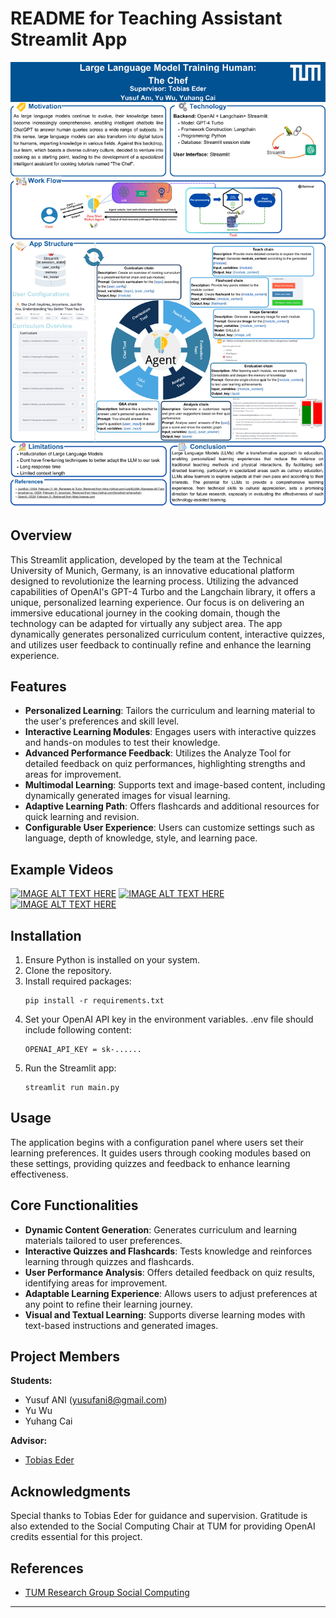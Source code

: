 # README for Teaching Assistant Streamlit App
![Alternative Text](poster.png)

## Overview
This Streamlit application, developed by the team at the Technical University of Munich, Germany, is an innovative educational platform designed to revolutionize the learning process. Utilizing the advanced capabilities of OpenAI's GPT-4 Turbo and the Langchain library, it offers a unique, personalized learning experience. Our focus is on delivering an immersive educational journey in the cooking domain, though the technology can be adapted for virtually any subject area. The app dynamically generates personalized curriculum content, interactive quizzes, and utilizes user feedback to continually refine and enhance the learning experience.

## Features
- **Personalized Learning**: Tailors the curriculum and learning material to the user's preferences and skill level.
- **Interactive Learning Modules**: Engages users with interactive quizzes and hands-on modules to test their knowledge.
- **Advanced Performance Feedback**: Utilizes the Analyze Tool for detailed feedback on quiz performances, highlighting strengths and areas for improvement.
- **Multimodal Learning**: Supports text and image-based content, including dynamically generated images for visual learning.
- **Adaptive Learning Path**: Offers flashcards and additional resources for quick learning and revision.
- **Configurable User Experience**: Users can customize settings such as language, depth of knowledge, style, and learning pace.


## Example Videos
[![IMAGE ALT TEXT HERE](https://img.youtube.com/vi/nH8s4v_AN6o/0.jpg)](https://www.youtube.com/watch?v=nH8s4v_AN6o)
[![IMAGE ALT TEXT HERE](https://img.youtube.com/vi/WTqYn4yAJS0/0.jpg)](https://www.youtube.com/watch?v=WTqYn4yAJS0)
[![IMAGE ALT TEXT HERE](https://img.youtube.com/vi/ZcbDxqdW3LM/0.jpg)](https://www.youtube.com/watch?v=ZcbDxqdW3LM)


## Installation
1. Ensure Python is installed on your system.
2. Clone the repository.
3. Install required packages:
    ```
    pip install -r requirements.txt
    ```
4. Set your OpenAI API key in the environment variables. .env file should include following content: 
   ``` 
   OPENAI_API_KEY = sk-...... 
   ``` 
5. Run the Streamlit app: 
   ```
   streamlit run main.py
   ```

## Usage
The application begins with a configuration panel where users set their learning preferences. It guides users through cooking modules based on these settings, providing quizzes and feedback to enhance learning effectiveness.


## Core Functionalities
- **Dynamic Content Generation**: Generates curriculum and learning materials tailored to user preferences.
- **Interactive Quizzes and Flashcards**: Tests knowledge and reinforces learning through quizzes and flashcards.
- **User Performance Analysis**: Offers detailed feedback on quiz results, identifying areas for improvement.
- **Adaptable Learning Experience**: Allows users to adjust preferences at any point to refine their learning journey.
- **Visual and Textual Learning**: Supports diverse learning modes with text-based instructions and generated images.

## Project Members

**Students:**

- Yusuf ANI (yusufani8@gmail.com)
- Yu Wu
- Yuhang Cai

**Advisor:**

- [Tobias Eder](https://soc.cit.tum.de/persons/tobias-eder/)


## Acknowledgments
Special thanks to Tobias Eder for guidance and supervision. Gratitude is also extended to the Social Computing Chair at TUM for providing OpenAI credits essential for this project.

## References

- [TUM Research Group Social Computing](https://www.soc.cit.tum.de/)


---
